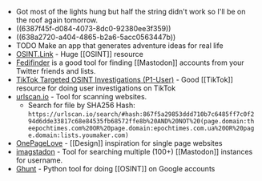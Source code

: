 - Got most of the lights hung but half the string didn't work so I'll be on the roof again tomorrow.
- ((6387f45f-d084-4073-8dc0-92380ee3f359))
- ((638a2720-a404-4865-b2a6-5acc0563447b))
- TODO Make an app that generates adventure ideas for real life
- [OSINT.Link](https://osint.link/) - Huge [[OSINT]] resource
- [Fedifinder](https://fedifinder.glitch.me/#) is a good tool for finding [[Mastodon]] accounts from your Twitter friends and lists.
- [TikTok Targeted OSINT Investigations (P1-User)](https://www.secjuice.com/tiktok-osint-part-1-user/) - Good [[TikTok]] resource for doing user investigations on TikTok
- [urlscan.io](https://urlscan.io/) - Tool for scanning websites.
	- Search for file by SHA256 Hash: `https://urlscan.io/search/#hash:867f5a29853ddd710b7c6485ff7c0f294d6dde33817c68e84535fb68572ffe8b%20AND%20NOT%20(page.domain:theepochtimes.com%20OR%20page.domain:epochtimes.com.ua%20OR%20page.domain:lists.youmaker.com)`
- [OnePageLove](https://onepagelove.com/) - [[Design]] inspiration for single page websites
- [imagstadon](https://seintpl.github.io/imagstodon) - Tool for searching multiple (100+) [[Mastodon]] instances for username.
- [Ghunt](https://github.com/mxrch/GHunt) - Python tool for doing [[OSINT]] on Google accounts